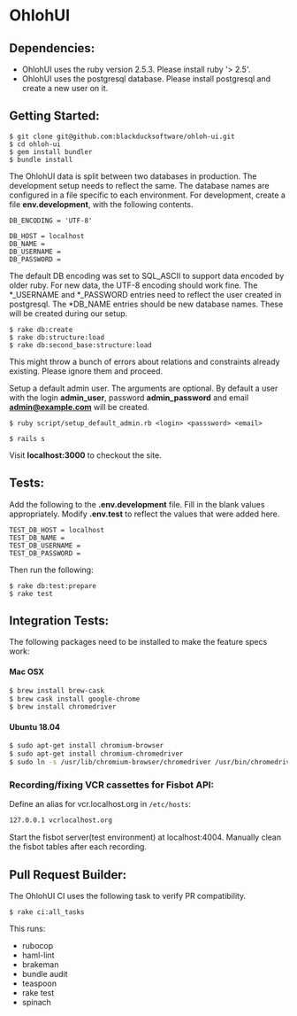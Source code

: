 OhlohUI
=======

Dependencies:
---------------- 

* OhlohUI uses the ruby version 2.5.3. Please install ruby '> 2.5'.
* OhlohUI uses the postgresql database. Please install postgresql and create a new user on it.

Getting Started:
----------------

```
$ git clone git@github.com:blackducksoftware/ohloh-ui.git
$ cd ohloh-ui
$ gem install bundler
$ bundle install
```
 
The OhlohUI data is split between two databases in production. The development setup needs to reflect the same.
The database names are configured in a file specific to each environment. For development, create a file **env.development**, with the following contents.

```
DB_ENCODING = 'UTF-8'

DB_HOST = localhost
DB_NAME =
DB_USERNAME =
DB_PASSWORD =
```

The default DB encoding was set to SQL_ASCII to support data encoded by older ruby. For new data, the UTF-8 encoding should work fine. The *_USERNAME and *_PASSWORD entries need to reflect the user created in postgresql. The *DB_NAME entries should be new database names. These will be created during our setup.

```
$ rake db:create
$ rake db:structure:load
$ rake db:second_base:structure:load
```

This might throw a bunch of errors about relations and constraints already existing. Please ignore them and proceed.

Setup a default admin user. The arguments are optional. By default a user with the login **admin_user**, password **admin_password** and email **admin@example.com** will be created.

```
$ ruby script/setup_default_admin.rb <login> <passsword> <email>
```

``` 
$ rails s
```

Visit **localhost:3000** to checkout the site.

Tests:
--------------------

Add the following to the **.env.development** file. Fill in the blank values appropriately. Modify **.env.test** to reflect the values that were added here.

```
TEST_DB_HOST = localhost
TEST_DB_NAME =
TEST_DB_USERNAME =
TEST_DB_PASSWORD =
```

Then run the following:

```
$ rake db:test:prepare
$ rake test
```

Integration Tests:
--------------------

The following packages need to be installed to make the feature specs work:

#### Mac OSX

```sh
$ brew install brew-cask
$ brew cask install google-chrome
$ brew install chromedriver
```

#### Ubuntu 18.04

```sh
$ sudo apt-get install chromium-browser
$ sudo apt-get install chromium-chromedriver
$ sudo ln -s /usr/lib/chromium-browser/chromedriver /usr/bin/chromedriver
```

### Recording/fixing VCR cassettes for Fisbot API:

Define an alias for vcr.localhost.org in `/etc/hosts`:
```sh
127.0.0.1 vcrlocalhost.org
```

Start the fisbot server(test environment) at localhost:4004.
Manually clean the fisbot tables after each recording.

Pull Request Builder:
--------------------

The OhlohUI CI uses the following task to verify PR compatibility.

```
$ rake ci:all_tasks
```

This runs:
* rubocop
* haml-lint
* brakeman
* bundle audit
* teaspoon
* rake test
* spinach
